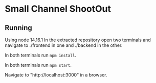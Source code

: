 ﻿# Small Channel ShootOut

## Running
Using node 14.16.1
In the extracted repository open two terminals and navigate to ./frontend in one and ./backend in the other.

In both terminals run `npm install`.

In both terminals run `npm start`.

Navigate to "http://localhost:3000" in a browser.
